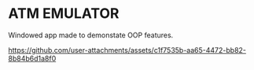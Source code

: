 # ATM EMULATOR

Windowed app made to demonstate OOP features. 

https://github.com/user-attachments/assets/c1f7535b-aa65-4472-bb82-8b84b6d1a8f0

